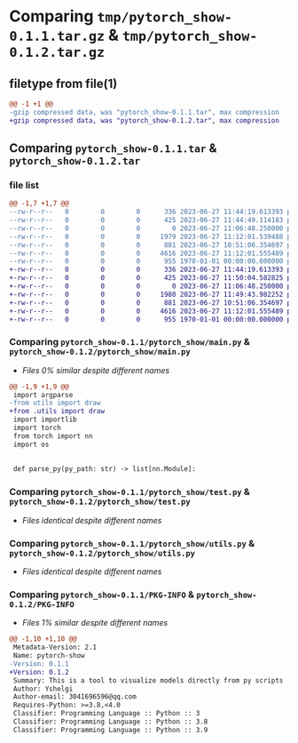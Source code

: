 # Comparing `tmp/pytorch_show-0.1.1.tar.gz` & `tmp/pytorch_show-0.1.2.tar.gz`

## filetype from file(1)

```diff
@@ -1 +1 @@
-gzip compressed data, was "pytorch_show-0.1.1.tar", max compression
+gzip compressed data, was "pytorch_show-0.1.2.tar", max compression
```

## Comparing `pytorch_show-0.1.1.tar` & `pytorch_show-0.1.2.tar`

### file list

```diff
@@ -1,7 +1,7 @@
--rw-r--r--   0        0        0      336 2023-06-27 11:44:19.613393 pytorch_show-0.1.1/README.md
--rw-r--r--   0        0        0      425 2023-06-27 11:44:49.114183 pytorch_show-0.1.1/pyproject.toml
--rw-r--r--   0        0        0        0 2023-06-27 11:06:48.250000 pytorch_show-0.1.1/pytorch_show/__init__.py
--rw-r--r--   0        0        0     1979 2023-06-27 11:12:01.539488 pytorch_show-0.1.1/pytorch_show/main.py
--rw-r--r--   0        0        0      881 2023-06-27 10:51:06.354697 pytorch_show-0.1.1/pytorch_show/test.py
--rw-r--r--   0        0        0     4616 2023-06-27 11:12:01.555489 pytorch_show-0.1.1/pytorch_show/utils.py
--rw-r--r--   0        0        0      955 1970-01-01 00:00:00.000000 pytorch_show-0.1.1/PKG-INFO
+-rw-r--r--   0        0        0      336 2023-06-27 11:44:19.613393 pytorch_show-0.1.2/README.md
+-rw-r--r--   0        0        0      425 2023-06-27 11:50:04.582825 pytorch_show-0.1.2/pyproject.toml
+-rw-r--r--   0        0        0        0 2023-06-27 11:06:48.250000 pytorch_show-0.1.2/pytorch_show/__init__.py
+-rw-r--r--   0        0        0     1980 2023-06-27 11:49:43.982252 pytorch_show-0.1.2/pytorch_show/main.py
+-rw-r--r--   0        0        0      881 2023-06-27 10:51:06.354697 pytorch_show-0.1.2/pytorch_show/test.py
+-rw-r--r--   0        0        0     4616 2023-06-27 11:12:01.555489 pytorch_show-0.1.2/pytorch_show/utils.py
+-rw-r--r--   0        0        0      955 1970-01-01 00:00:00.000000 pytorch_show-0.1.2/PKG-INFO
```

### Comparing `pytorch_show-0.1.1/pytorch_show/main.py` & `pytorch_show-0.1.2/pytorch_show/main.py`

 * *Files 0% similar despite different names*

```diff
@@ -1,9 +1,9 @@
 import argparse
-from utils import draw
+from .utils import draw
 import importlib
 import torch
 from torch import nn
 import os
 
 
 def parse_py(py_path: str) -> list[nn.Module]:
```

### Comparing `pytorch_show-0.1.1/pytorch_show/test.py` & `pytorch_show-0.1.2/pytorch_show/test.py`

 * *Files identical despite different names*

### Comparing `pytorch_show-0.1.1/pytorch_show/utils.py` & `pytorch_show-0.1.2/pytorch_show/utils.py`

 * *Files identical despite different names*

### Comparing `pytorch_show-0.1.1/PKG-INFO` & `pytorch_show-0.1.2/PKG-INFO`

 * *Files 1% similar despite different names*

```diff
@@ -1,10 +1,10 @@
 Metadata-Version: 2.1
 Name: pytorch-show
-Version: 0.1.1
+Version: 0.1.2
 Summary: This is a tool to visualize models directly from py scripts
 Author: Yshelgi
 Author-email: 3041696596@qq.com
 Requires-Python: >=3.8,<4.0
 Classifier: Programming Language :: Python :: 3
 Classifier: Programming Language :: Python :: 3.8
 Classifier: Programming Language :: Python :: 3.9
```

